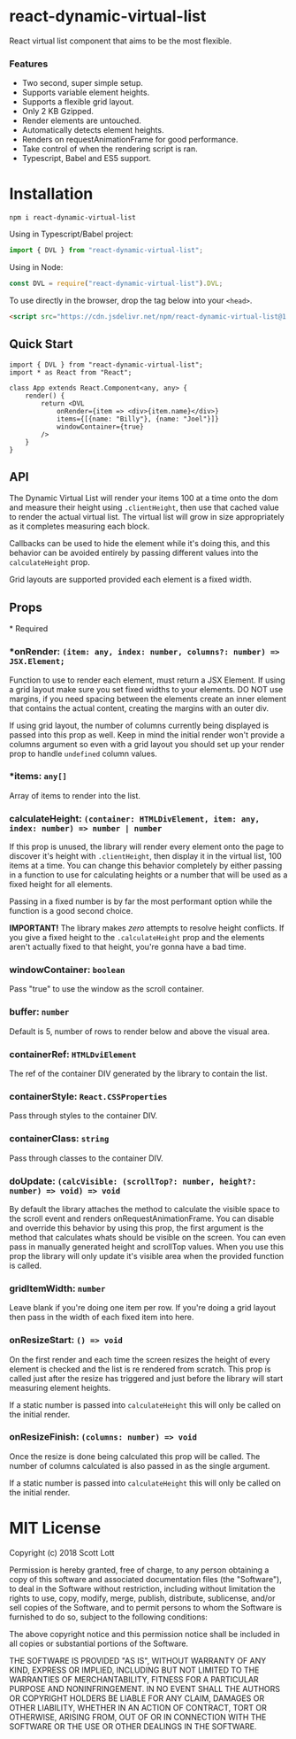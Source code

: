 # react-dynamic-virtual-list
React virtual list component that aims to be the most flexible.

### Features
- Two second, super simple setup.
- Supports variable element heights.
- Supports a flexible grid layout.
- Only 2 KB Gzipped.
- Render elements are untouched.
- Automatically detects element heights.
- Renders on requestAnimationFrame for good performance.
- Take control of when the rendering script is ran.
- Typescript, Babel and ES5 support.

# Installation

```
npm i react-dynamic-virtual-list
```

Using in Typescript/Babel project:

```js
import { DVL } from "react-dynamic-virtual-list";
```

Using in Node:

```js
const DVL = require("react-dynamic-virtual-list").DVL;
```

To use directly in the browser, drop the tag below into your `<head>`.

```html
<script src="https://cdn.jsdelivr.net/npm/react-dynamic-virtual-list@1.1.2/dist/react-dvl.min.js"></script>
```


## Quick Start

```tsx
import { DVL } from "react-dynamic-virtual-list";
import * as React from "React";

class App extends React.Component<any, any> {
    render() {
        return <DVL
            onRender={item => <div>{item.name}</div>}
            items={[{name: "Billy"}, {name: "Joel"}]}
            windowContainer={true}
        />
    }
}
```

## API

The Dynamic Virtual List will render your items 100 at a time onto the dom and measure their height using `.clientHeight`, then use that cached value to render the actual virtual list.  The virtual list will grow in size appropriately as it completes measuring each block.

Callbacks can be used to hide the element while it's doing this, and this behavior can be avoided entirely by passing different values into the `calculateHeight` prop.

Grid layouts are supported provided each element is a fixed width.  

## Props
\* Required


### *onRender: `(item: any, index: number, columns?: number) => JSX.Element;`
Function to use to render each element, must return a JSX Element.  If using a grid layout make sure you set fixed widths to your elements.  DO NOT use margins, if you need spacing between the elements create an inner element that contains the actual content, creating the margins with an outer div.        

If using grid layout, the number of columns currently being displayed is passed into this prop as well.  Keep in mind the initial render won't provide a columns argument so even with a grid layout you should set up your render prop to handle `undefined` column values.       

### *items: `any[]`
Array of items to render into the list.

### calculateHeight: `(container: HTMLDivElement, item: any, index: number) => number | number`
If this prop is unused, the library will render every element onto the page to discover it's height with `.clientHeight`, then display it in the virtual list, 100 items at a time.  You can change this behavior completely by either passing in a function to use for calculating heights or a number that will be used as a fixed height for all elements.

Passing in a fixed number is by far the most performant option while the function is a good second choice.

**IMPORTANT!** The library makes *zero* attempts to resolve height conflicts.  If you give a fixed height to the `.calculateHeight` prop and the elements aren't actually fixed to that height, you're gonna have a bad time.

### windowContainer: `boolean`
Pass "true" to use the window as the scroll container.

### buffer: `number`
Default is 5, number of rows to render below and above the visual area.                                                                             
### containerRef: `HTMLDviElement`
The ref of the container DIV generated by the library to contain the list.                                                                     

### containerStyle: `React.CSSProperties`
Pass through styles to the container DIV.
              
### containerClass: `string`
Pass through classes to the container DIV.   

### doUpdate: `(calcVisible: (scrollTop?: number, height?: number) => void) => void`
By default the library attaches the method to calculate the visible space to the scroll event and renders onRequestAnimationFrame.  You can disable and override this behavior by using this prop, the first argument is the method that calculates whats should be visible on the screen.  You can even pass in manually generated height and scrollTop values.  When you use this prop the library will only update it's visible area when the provided function is called.

### gridItemWidth: `number`
Leave blank if you're doing one item per row.  If you're doing a grid layout then pass in the width of each fixed item into here.               

### onResizeStart: `() => void`
On the first render and each time the screen resizes the height of every element is checked and the list is re rendered from scratch.  This prop is called just after the resize has triggered and just before the library will start measuring element heights. 

If a static number is passed into `calculateHeight` this will only be called on the initial render.             

### onResizeFinish: `(columns: number) => void`
Once the resize is done being calculated this prop will be called.  The number of columns calculated is also passed in as the single argument.

If a static number is passed into `calculateHeight` this will only be called on the initial render.

# MIT License

Copyright (c) 2018 Scott Lott

Permission is hereby granted, free of charge, to any person obtaining a copy
of this software and associated documentation files (the "Software"), to deal
in the Software without restriction, including without limitation the rights
to use, copy, modify, merge, publish, distribute, sublicense, and/or sell
copies of the Software, and to permit persons to whom the Software is
furnished to do so, subject to the following conditions:

The above copyright notice and this permission notice shall be included in all
copies or substantial portions of the Software.

THE SOFTWARE IS PROVIDED "AS IS", WITHOUT WARRANTY OF ANY KIND, EXPRESS OR
IMPLIED, INCLUDING BUT NOT LIMITED TO THE WARRANTIES OF MERCHANTABILITY,
FITNESS FOR A PARTICULAR PURPOSE AND NONINFRINGEMENT. IN NO EVENT SHALL THE
AUTHORS OR COPYRIGHT HOLDERS BE LIABLE FOR ANY CLAIM, DAMAGES OR OTHER
LIABILITY, WHETHER IN AN ACTION OF CONTRACT, TORT OR OTHERWISE, ARISING FROM,
OUT OF OR IN CONNECTION WITH THE SOFTWARE OR THE USE OR OTHER DEALINGS IN THE
SOFTWARE.
